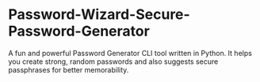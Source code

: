 # Password-Wizard-Secure-Password-Generator
A fun and powerful Password Generator CLI tool written in Python. It helps you create strong, random passwords and also suggests secure passphrases for better memorability.
